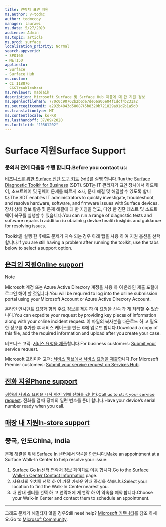 ```yaml
---
title: 연락처 표면 지원
ms.author: v-todmc
author: todmccoy
manager: laurawi
ms.date: 5/27/2020
audience: Admin
ms.topic: article
ms.prod: surface
localization_priority: Normal
search.appverid:
- SPO160
- MET150
appliesto:
- Surface
- Surface Hub
ms.custom:
- CI 118876
- CSSTroubleshoot
ms.reviewer: mablaik
description: Microsoft Surface 및 Surface Hub 제품에 대 한 지원 정보
ms.openlocfilehash: 770c0c90762b2b6de7de66a06e04f1dcf4b231a2
ms.sourcegitcommit: a292b4843d5808745b8320b721829a91d2b1a5d0
ms.translationtype: MT
ms.contentlocale: ko-KR
ms.lasthandoff: 07/09/2020
ms.locfileid: "10861202"
---
```

# <span data-ttu-id="8c6a1-103">Surface 지원</span><span class="sxs-lookup"><span data-stu-id="8c6a1-103">Surface Support</span></span>

### <span data-ttu-id="8c6a1-104">문의처 전에 다음을 수행 합니다.</span><span class="sxs-lookup"><span data-stu-id="8c6a1-104">Before you contact us:</span></span>  

<span data-ttu-id="8c6a1-105">[비즈니스를 위한 Surface 진단 도구 키트](https://docs.microsoft.com/surface/surface-diagnostic-toolkit-business) (sdt)를 실행 합니다.</span><span class="sxs-lookup"><span data-stu-id="8c6a1-105">Run the [Surface Diagnostic Toolkit for Business](https://docs.microsoft.com/surface/surface-diagnostic-toolkit-business) (SDT).</span></span> <span data-ttu-id="8c6a1-106">SDT는 IT 관리자가 표면 장치에서 하드웨어, 소프트웨어 및 펌웨어 문제를 빠르게 조사, 문제 해결 및 해결할 수 있도록 합니다.</span><span class="sxs-lookup"><span data-stu-id="8c6a1-106">The SDT enables IT administrators to quickly investigate, troubleshoot, and resolve hardware, software, and firmware issues with Surface devices.</span></span> <span data-ttu-id="8c6a1-107">장치 상태 정보 활용 및 문제 해결에 대 한 지침을 얻고, 다양 한 진단 테스트 및 소프트웨어 복구를 실행할 수 있습니다.</span><span class="sxs-lookup"><span data-stu-id="8c6a1-107">You can run a range of diagnostic tests and software repairs in addition to obtaining device health insights and guidance for resolving issues.</span></span> 

<span data-ttu-id="8c6a1-108">Toolkit을 실행 한 후에도 문제가 지속 되는 경우 아래 탭을 사용 하 여 지원 옵션을 선택 합니다.</span><span class="sxs-lookup"><span data-stu-id="8c6a1-108">If you are still having a problem after running the toolkit, use the tabs below to select a support option.</span></span>

## [<span data-ttu-id="8c6a1-109">온라인 지원</span><span class="sxs-lookup"><span data-stu-id="8c6a1-109">Online support</span></span>](#tab/online)

> [!NOTE]
> <span data-ttu-id="8c6a1-110">Microsoft 계정 또는 Azure Active Directory 계정을 사용 하 여 온라인 제출 포털에 로그인 해야 할 것입니다.</span><span class="sxs-lookup"><span data-stu-id="8c6a1-110">You will be required to log into the online submission portal using your Microsoft Account or Azure Active Directory Account.</span></span>  

<span data-ttu-id="8c6a1-111">온라인 인시던트 요청과 함께 주요 정보를 제공 하 여 요청을 신속 하 게 처리할 수 있습니다.</span><span class="sxs-lookup"><span data-stu-id="8c6a1-111">You can expedite your request by providing key pieces of information along with your online incident request.</span></span> <span data-ttu-id="8c6a1-112">이 파일의 복사본을 다운로드 하 고 필요한 정보를 추가한 후 서비스 케이스를 만든 후에 업로드 합니다.</span><span class="sxs-lookup"><span data-stu-id="8c6a1-112">Download a copy of this file, add the required information and upload after you create your case.</span></span> 

<span data-ttu-id="8c6a1-113">비즈니스 고객: [서비스 요청을 제출](https://support.microsoft.com/supportforbusiness/productselection?sapid=d383b26c-f150-6220-8f1b-e8aa325d9727)합니다.</span><span class="sxs-lookup"><span data-stu-id="8c6a1-113">For business customers: [Submit your service request](https://support.microsoft.com/supportforbusiness/productselection?sapid=d383b26c-f150-6220-8f1b-e8aa325d9727).</span></span> 

<span data-ttu-id="8c6a1-114">Microsoft 프리미어 고객: [서비스 허브에서 서비스 요청을 제출](https://serviceshub.microsoft.com/support/contactsupport)합니다.</span><span class="sxs-lookup"><span data-stu-id="8c6a1-114">For Microsoft Premier customers: [Submit your service request on Services Hub](https://serviceshub.microsoft.com/support/contactsupport).</span></span> 

 
## [<span data-ttu-id="8c6a1-115">전화 지원</span><span class="sxs-lookup"><span data-stu-id="8c6a1-115">Phone support</span></span>](#tab/phone)

<span data-ttu-id="8c6a1-116">[귀하의 서비스 요청을 시작 하기 위해 전화를 겁니다](https://support.microsoft.com/help/4051701/global-customer-service-phone-numbers).</span><span class="sxs-lookup"><span data-stu-id="8c6a1-116">[Call us to start your service request](https://support.microsoft.com/help/4051701/global-customer-service-phone-numbers).</span></span> <span data-ttu-id="8c6a1-117">전화를 걸 때 장치의 일련 번호를 준비 합니다.</span><span class="sxs-lookup"><span data-stu-id="8c6a1-117">Have your device’s serial number ready when you call.</span></span> 

## [<span data-ttu-id="8c6a1-118">매장 내 지원</span><span class="sxs-lookup"><span data-stu-id="8c6a1-118">In-store support</span></span>](#tab/instore)

## <span data-ttu-id="8c6a1-119">중국, 인도</span><span class="sxs-lookup"><span data-stu-id="8c6a1-119">China, India</span></span>

<span data-ttu-id="8c6a1-120">문제 해결을 위해 Surface In 센터에서 약속을 만듭니다.</span><span class="sxs-lookup"><span data-stu-id="8c6a1-120">Make an appointment at a Surface Walk-In Center to help resolve your issue:</span></span>

1. <span data-ttu-id="8c6a1-121">[Surface Go In 센터 연락처 정보](https://support.microsoft.com/help/4498593/find-surface-walk-in-center-contact-information) 페이지로 이동 합니다.</span><span class="sxs-lookup"><span data-stu-id="8c6a1-121">Go to the [Surface Walk-In Center Contact Information](https://support.microsoft.com/help/4498593/find-surface-walk-in-center-contact-information) page.</span></span> 
2. <span data-ttu-id="8c6a1-122">사용자의 위치를 선택 하 여 가장 가까운 안내 중심을 찾습니다.</span><span class="sxs-lookup"><span data-stu-id="8c6a1-122">Select your location to find the Walk-In Center nearest you.</span></span>  
3. <span data-ttu-id="8c6a1-123">내 안내 센터를 선택 하 고 연락처에 게 연락 하 여 약속을 예약 합니다.</span><span class="sxs-lookup"><span data-stu-id="8c6a1-123">Choose your Walk-In Center and contact them to schedule an appointment.</span></span>


---

<span data-ttu-id="8c6a1-124">그래도 문제가 해결되지 않을 경우</span><span class="sxs-lookup"><span data-stu-id="8c6a1-124">Still need help?</span></span> <span data-ttu-id="8c6a1-125">[Microsoft 커뮤니티](https://answers.microsoft.com/)를 참조 하세요.</span><span class="sxs-lookup"><span data-stu-id="8c6a1-125">Go to [Microsoft Community](https://answers.microsoft.com/).</span></span>
